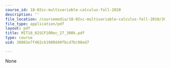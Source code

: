```yaml
---
course_id: 18-02sc-multivariable-calculus-fall-2010
description: ''
file_location: /coursemedia/18-02sc-multivariable-calculus-fall-2010/38801e7f462cb1980d49fbcd7bc96ed7_MIT18_02SCF10Rec_27_300k.pdf
file_type: application/pdf
layout: pdf
title: MIT18_02SCF10Rec_27_300k.pdf
type: course
uid: 38801e7f462cb1980d49fbcd7bc96ed7

---
```

None